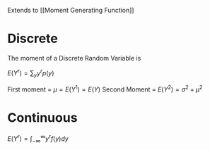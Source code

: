 Extends to [[Moment Generating Function]]

# Discrete

The moment of a Discrete Random Variable is 

$E(Y^r)=\sum_yy^rp(y)$

First moment = $\mu=E(Y^1)=E(Y)$
Second Moment = $E(Y^2)=\sigma^2+\mu^2$

# Continuous
 $E(Y^r)=\int_{-\infty}^\infty y^rf(y)dy$ 
